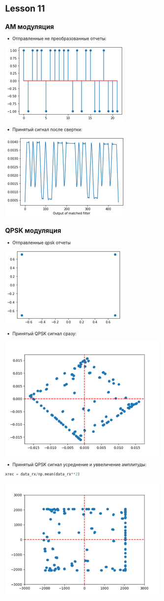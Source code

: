 # Lesson 11


## AM модуляция

- Отправленные не преобразованные отчеты:

<img src = "photo/tx_IQ.png">

- Принятый сигнал после свертки:

<img src = "photo/convolve.png">


## QPSK модуляция

- Отправленные qpsk отчеты 

<img src = "photo/qpsk_tx.png">


- Принятый QPSK сигнал сразу:

<img src = "photo/qpsktx1.png">


- Принятый QPSK сигнал усреднение и уввеличение амплитуды:

```py
xrec = data_rx/np.mean(data_rx**2)
```

<img src = "photo/qpsk_mean.png">

